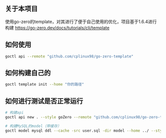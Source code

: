 
## 关于本项目

使用go-zero的template，对其进行了便于自己使用的优化，项目基于1.6.4进行构建
https://go-zero.dev/docs/tutorials/cli/template

## 如何使用

```bash
goctl api --remote "github.com/cplinux98/go-zero-template"
```

## 如何构建自己的

```bash
goctl template init --home "你的路径"

```

## 如何进行测试是否正常运行

```bash
# 构建api
goctl api new . --style goZero --remote "github.com/cplinux98/go-zero-template"

# 构建MySQL的model（带缓存）
goctl model mysql ddl --cache -src user.sql -dir model --home ../ --style goZero

```
